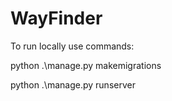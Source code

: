 # WayFinder

To run locally use commands:

python .\manage.py makemigrations

python .\manage.py runserver